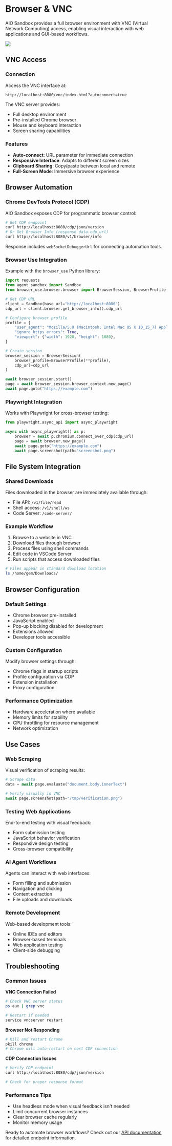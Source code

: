 # Browser & VNC

AIO Sandbox provides a full browser environment with VNC (Virtual Network Computing) access, enabling visual interaction with web applications and GUI-based workflows.

![](/images/browser.png)

## VNC Access

### Connection
Access the VNC interface at:
```
http://localhost:8080/vnc/index.html?autoconnect=true
```

The VNC server provides:
- Full desktop environment
- Pre-installed Chrome browser
- Mouse and keyboard interaction
- Screen sharing capabilities

### Features
- **Auto-connect**: URL parameter for immediate connection
- **Responsive Interface**: Adapts to different screen sizes
- **Clipboard Sharing**: Copy/paste between local and remote
- **Full-Screen Mode**: Immersive browser experience

## Browser Automation

### Chrome DevTools Protocol (CDP)
AIO Sandbox exposes CDP for programmatic browser control:

```bash
# Get CDP endpoint
curl http://localhost:8080/cdp/json/version
# Or Get Browser Info (response data.cdp_url)
curl http://localhost:8080/v1/browser/info
```

Response includes `webSocketDebuggerUrl` for connecting automation tools.

### Browser Use Integration
Example with the `browser_use` Python library:

```python
import requests
from agent_sandbox import Sandbox
from browser_use.browser.browser import BrowserSession, BrowserProfile

# Get CDP URL
client = Sandbox(base_url="http://localhost:8080")
cdp_url = client.browser.get_browser_info().cdp_url

# Configure browser profile
profile = {
    "user_agent": "Mozilla/5.0 (Macintosh; Intel Mac OS X 10_15_7) AppleWebKit/537.36",
    "ignore_https_errors": True,
    "viewport": {"width": 1920, "height": 1080},
}

# Create session
browser_session = BrowserSession(
    browser_profile=BrowserProfile(**profile),
    cdp_url=cdp_url
)

await browser_session.start()
page = await browser_session.browser_context.new_page()
await page.goto("https://example.com")
```

### Playwright Integration

Works with Playwright for cross-browser testing:

```python
from playwright.async_api import async_playwright

async with async_playwright() as p:
    browser = await p.chromium.connect_over_cdp(cdp_url)
    page = await browser.new_page()
    await page.goto("https://example.com")
    await page.screenshot(path="screenshot.png")
```

## File System Integration

### Shared Downloads
Files downloaded in the browser are immediately available through:
- File API: `/v1/file/read`
- Shell access: `/v1/shell/ws`
- Code Server: `/code-server/`

### Example Workflow
1. Browse to a website in VNC
2. Download files through browser
3. Process files using shell commands
4. Edit code in VSCode Server
5. Run scripts that access downloaded files

```bash
# Files appear in standard download location
ls /home/gem/Downloads/
```

## Browser Configuration

### Default Settings
- Chrome browser pre-installed
- JavaScript enabled
- Pop-up blocking disabled for development
- Extensions allowed
- Developer tools accessible

### Custom Configuration
Modify browser settings through:
- Chrome flags in startup scripts
- Profile configuration via CDP
- Extension installation
- Proxy configuration

### Performance Optimization
- Hardware acceleration where available
- Memory limits for stability
- CPU throttling for resource management
- Network optimization

## Use Cases

### Web Scraping
Visual verification of scraping results:
```python
# Scrape data
data = await page.evaluate("document.body.innerText")

# Verify visually in VNC
await page.screenshot(path="/tmp/verification.png")
```

### Testing Web Applications
End-to-end testing with visual feedback:
- Form submission testing
- JavaScript behavior verification
- Responsive design testing
- Cross-browser compatibility

### AI Agent Workflows
Agents can interact with web interfaces:
- Form filling and submission
- Navigation and clicking
- Content extraction
- File uploads and downloads

### Remote Development
Web-based development tools:
- Online IDEs and editors
- Browser-based terminals
- Web application testing
- Client-side debugging

## Troubleshooting

### Common Issues

**VNC Connection Failed**
```bash
# Check VNC server status
ps aux | grep vnc

# Restart if needed
service vncserver restart
```

**Browser Not Responding**
```bash
# Kill and restart Chrome
pkill chrome
# Chrome will auto-restart on next CDP connection
```

**CDP Connection Issues**
```bash
# Verify CDP endpoint
curl http://localhost:8080/cdp/json/version

# Check for proper response format
```

### Performance Tips
- Use headless mode when visual feedback isn't needed
- Limit concurrent browser instances
- Clear browser cache regularly
- Monitor memory usage

Ready to automate browser workflows? Check out our [API documentation](/api/browser) for detailed endpoint information.
